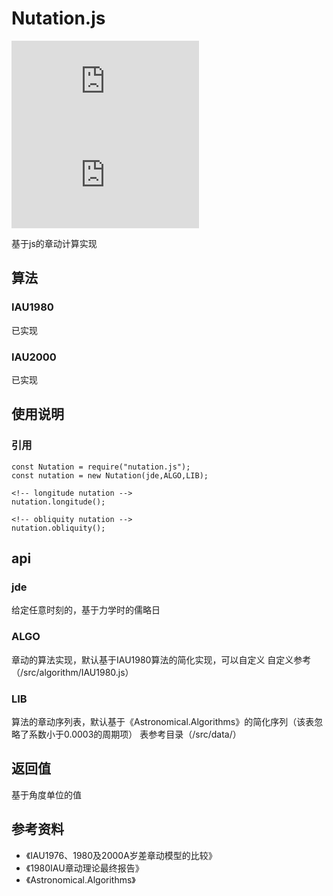 <!--
 * @Description: 
 * @Version: 1.0.0
 * @Author: lax
 * @Date: 2022-08-11 00:02:06
 * @LastEditors: lax
 * @LastEditTime: 2022-08-11 00:34:02
 * @FilePath: \nutation\readme.md
-->
# Nutation.js

![GitHub](https://img.shields.io/github/license/Taogram/nutation.js) ![GitHub package.json version](https://img.shields.io/github/package-json/v/Taogram/nutation.js)

基于js的章动计算实现

## 算法

### IAU1980
已实现

### IAU2000
已实现

## 使用说明

### 引用

```
const Nutation = require("nutation.js");
const nutation = new Nutation(jde,ALGO,LIB);
```

```
<!-- longitude nutation -->
nutation.longitude();
```

```
<!-- obliquity nutation -->
nutation.obliquity();
```
## api

### jde 
给定任意时刻的，基于力学时的儒略日

### ALGO
章动的算法实现，默认基于IAU1980算法的简化实现，可以自定义 自定义参考（/src/algorithm/IAU1980.js）

### LIB
算法的章动序列表，默认基于《Astronomical.Algorithms》的简化序列（该表忽略了系数小于0.0003的周期项）
表参考目录（/src/data/）

## 返回值
基于角度单位的值


## 参考资料

* 《IAU1976、1980及2000A岁差章动模型的比较》
* 《1980IAU章动理论最终报告》
* 《Astronomical.Algorithms》
